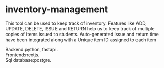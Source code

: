 # inventory-management

This tool can be used to keep track of inventory.
Features like  ADD, UPDATE, DELETE, ISSUE and  RETURN help us to keep track of multiple copies of items issued to students.
Auto-generated issue and return time have been integrated along with a Unique item ID assigned to each item

Backend:python, fastapi.  
Frontend:nextjs.    
Sql database:postgre.
